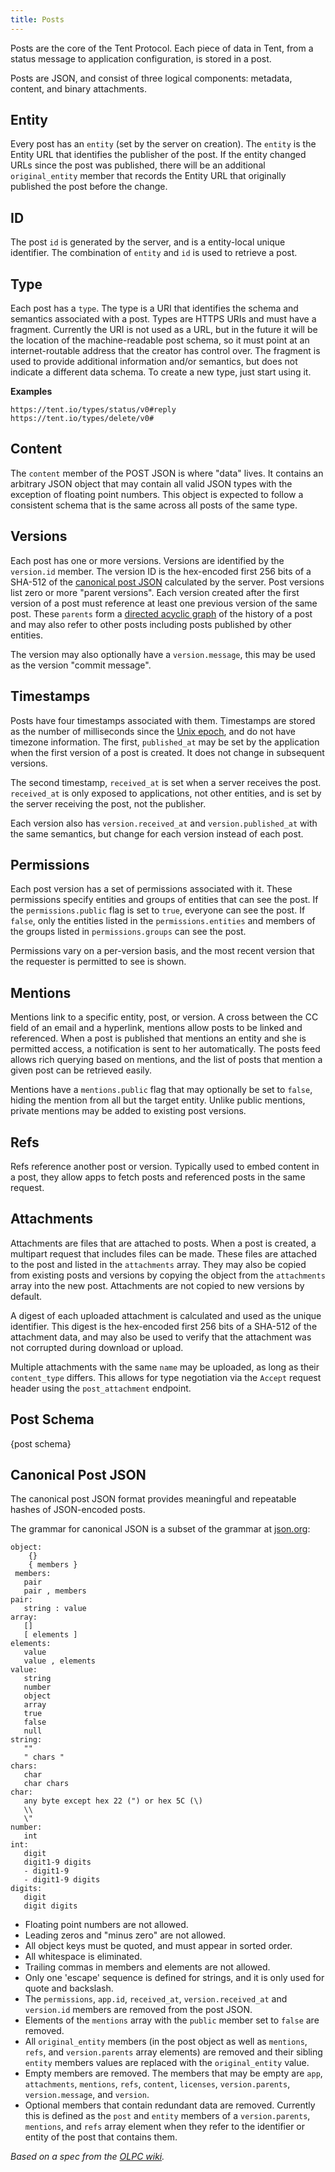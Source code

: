```yaml
---
title: Posts
---
```


Posts are the core of the Tent Protocol. Each piece of data in Tent, from
a status message to application configuration, is stored in a post.

Posts are JSON, and consist of three logical components: metadata, content, and
binary attachments.

## Entity

Every post has an `entity` (set by the server on creation). The `entity` is the
Entity URL that identifies the publisher of the post. If the entity changed URLs
since the post was published, there will be an additional `original_entity`
member that records the Entity URL that originally published the post before the
change.

## ID

The post `id` is generated by the server, and is a entity-local unique
identifier. The combination of `entity` and `id` is used to retrieve a post.

## Type

Each post has a `type`. The type is a URI that identifies the schema and
semantics associated with a post. Types are HTTPS URIs and must have
a fragment. Currently the URI is not used as a URL, but in the future it will be
the location of the machine-readable post schema, so it must point at an
internet-routable address that the creator has control over. The fragment is
used to provide additional information and/or semantics, but does not indicate
a different data schema. To create a new type, just start using it.

**Examples**

```text
https://tent.io/types/status/v0#reply
https://tent.io/types/delete/v0#
```

## Content

The `content` member of the POST JSON is where "data" lives. It contains an
arbitrary JSON object that may contain all valid JSON types with the exception
of floating point numbers. This object is expected to follow a consistent schema
that is the same across all posts of the same type.

## Versions

Each post has one or more versions. Versions are identified by the `version.id`
member. The version ID is the hex-encoded first 256 bits of a SHA-512 of the
[canonical post JSON](#canonical-post-json) calculated by the server. Post
versions list zero or more "parent versions". Each version created after the
first version of a post must reference at least one previous version of the same
post. These `parents` form a [directed acyclic
graph](https://en.wikipedia.org/wiki/Directed_acyclic_graph) of the history of
a post and may also refer to other posts including posts published by other
entities.

The version may also optionally have a `version.message`, this may be used as the
version "commit message".


## Timestamps

Posts have four timestamps associated with them. Timestamps are stored as the
number of milliseconds since the [Unix
epoch](https://en.wikipedia.org/wiki/Unix_time), and do not have timezone
information. The first, `published_at` may be set by the application when the
first version of a post is created. It does not change in subsequent versions.

The second timestamp, `received_at` is set when a server receives the post.
`received_at` is only exposed to applications, not other entities, and is set by
the server receiving the post, not the publisher.

Each version also has `version.received_at` and `version.published_at` with the
same semantics, but change for each version instead of each post.

## Permissions

Each post version has a set of permissions associated with it. These permissions
specify entities and groups of entities that can see the post. If the
`permissions.public` flag is set to `true`, everyone can see the post. If
`false`, only the entities listed in the `permissions.entities` and members of
the groups listed in `permissions.groups` can see the post.

Permissions vary on a per-version basis, and the most recent version that the
requester is permitted to see is shown.

## Mentions

Mentions link to a specific entity, post, or version. A cross between the CC
field of an email and a hyperlink, mentions allow posts to be linked and
referenced. When a post is published that mentions an entity and she is
permitted access, a notification is sent to her automatically. The posts feed
allows rich querying based on mentions, and the list of posts that mention
a given post can be retrieved easily.

Mentions have a `mentions.public` flag that may optionally be set to `false`,
hiding the mention from all but the target entity. Unlike public mentions,
private mentions may be added to existing post versions.

## Refs

Refs reference another post or version. Typically used to embed content in
a post, they allow apps to fetch posts and referenced posts in the same request.

## Attachments

Attachments are files that are attached to posts. When a post is created,
a multipart request that includes files can be made. These files are attached to
the post and listed in the `attachments` array. They may also be copied from
existing posts and versions by copying the object from the `attachments` array
into the new post. Attachments are not copied to new versions by default.

A digest of each uploaded attachment is calculated and used as the unique
identifier. This digest is the hex-encoded first 256 bits of a SHA-512 of the
attachment data, and may also be used to verify that the attachment was not
corrupted during download or upload.

Multiple attachments with the same `name` may be uploaded, as long as their
`content_type` differs. This allows for type negotiation via the `Accept`
request header using the `post_attachment` endpoint.

## Post Schema

{post schema}

## Canonical Post JSON

The canonical post JSON format provides meaningful and repeatable hashes of
JSON-encoded posts.

The grammar for canonical JSON is a subset of the grammar at
[json.org](http://json.org/):

```text
object:
    {}
    { members }
 members:
   pair
   pair , members
pair:
   string : value
array:
   []
   [ elements ]
elements:
   value
   value , elements
value:
   string
   number
   object
   array
   true
   false
   null
string:
   ""
   " chars "
chars:
   char
   char chars
char:
   any byte except hex 22 (") or hex 5C (\)
   \\
   \"
number:
   int
int:
   digit
   digit1-9 digits
   - digit1-9
   - digit1-9 digits
digits:
   digit
   digit digits
```

- Floating point numbers are not allowed.
- Leading zeros and "minus zero" are not allowed.
- All object keys must be quoted, and must appear in sorted order.
- All whitespace is eliminated.
- Trailing commas in members and elements are not allowed.
- Only one 'escape' sequence is defined for strings, and it is only used for
  quote and backslash.
- The `permissions`, `app.id`, `received_at`, `version.received_at` and `version.id`
  members are removed from the post JSON.
- Elements of the `mentions` array with the `public` member set to `false` are
  removed.
- All `original_entity` members (in the post object as well as `mentions`,
  `refs`, and `version.parents` array elements) are removed and their sibling
  `entity` members values are replaced with the `original_entity` value.
- Empty members are removed. The members that may be empty are `app`,
  `attachments`, `mentions`, `refs`, `content`, `licenses`, `version.parents`,
  `version.message`, and `version`.
- Optional members that contain redundant data are removed. Currently this is
  defined as the `post` and `entity` members of a `version.parents`, `mentions`,
  and `refs` array element when they refer to the identifier or entity of the
  post that contains them.

*Based on a spec from the [OLPC wiki](http://wiki.laptop.org/go/Canonical_JSON).*
